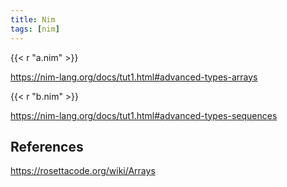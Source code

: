 ```yaml
---
title: Nim
tags: [nim]
---
```


{{< r "a.nim" >}}

<https://nim-lang.org/docs/tut1.html#advanced-types-arrays>

{{< r "b.nim" >}}

<https://nim-lang.org/docs/tut1.html#advanced-types-sequences>

## References

<https://rosettacode.org/wiki/Arrays>
